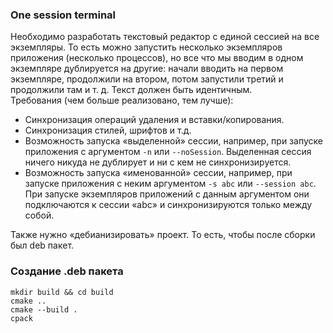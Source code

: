 ### One session terminal

Необходимо разработать текстовый редактор с единой сессией на все
экземпляры. То есть можно запустить несколько экземпляров приложения
(несколько процессов), но все что мы вводим в одном экземпляре
дублируется на другие: начали вводить на первом экземпляре, продолжили
на втором, потом запустили третий и продолжили там и т. д. Текст должен
быть идентичным.  
Требования (чем больше реализовано, тем лучше):  
  * Синхронизация операций удаления и вставки/копирования.  
  * Синхронизация стилей, шрифтов и т.д.   
  * Возможность запуска «выделенной» сессии, например, при запуске
приложения с аргументом `-n` или `--noSession`. Выделенная сессия ничего никуда
не дублирует и ни с кем не синхронизируется.  
  * Возможность запуска «именованной» сессии, например, при запуске
приложения с неким аргументом `-s abc` или `--session abc`. При запуске экземпляров
приложений с данным аргументом они подключаются к сессии «abc» и
синхронизируются только между собой.  

Также нужно «дебианизировать» проект. То есть, чтобы после сборки был
deb пакет.

### Создание .deb пакета
`mkdir build && cd build`  
`cmake ..`  
`cmake --build .`  
`cpack`
